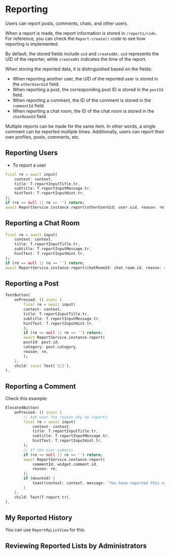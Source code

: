 # Reporting

Users can report posts, comments, chats, and other users.

When a report is made, the report information is stored in `/reports/<id>`. For reference, you can check the `Report.create()` code to see how reporting is implemented.

By default, the stored fields include `uid` and `createdAt`. `uid` represents the UID of the reporter, while `createdAt` indicates the time of the report.

When storing the reported data, it is distinguished based on the fields:

- When reporting another user, the UID of the reported user is stored in the `otherUserUid` field.
- When reporting a post, the corresponding post ID is stored in the `postId` field.
- When reporting a comment, the ID of the comment is stored in the `commentId` field.
- When reporting a chat room, the ID of the chat room is stored in the `chatRoomId` field.

Multiple reports can be made for the same item. In other words, a single comment can be reported multiple times. Additionally, users can report their own profiles, posts, comments, etc.

## Reporting Users

- To report a user

```dart
final re = await input(
    context: context,
    title: T.reportInputTitle.tr,
    subtitle: T.reportInputMessage.tr,
    hintText: T.reportInputHint.tr,
);
if (re == null || re == '') return;
await ReportService.instance.report(otherUserUid: user.uid, reason: re);
```

## Reporting a Chat Room

```dart
final re = await input(
    context: context,
    title: T.reportInputTitle.tr,
    subtitle: T.reportInputMessage.tr,
    hintText: T.reportInputHint.tr,
);
if (re == null || re == '') return;
await ReportService.instance.report(chatRoomId: chat.room.id, reason: re);
```

## Reporting a Post

```dart
TextButton(
    onPressed: () async {
        final re = await input(
        context: context,
        title: T.reportInputTitle.tr,
        subtitle: T.reportInputMessage.tr,
        hintText: T.reportInputHint.tr,
        );
        if (re == null || re == '') return;
        await ReportService.instance.report(
        postId: post.id,
        category: post.category,
        reason: re,
        );
    },
    child: const Text('신고'),
),
```

## Reporting a Comment

Check this example:

```dart
ElevatedButton(
    onPressed: () async {
        // Ask user the reason why he reports.
        final re = await input(
            context: context,
            title: T.reportInputTitle.tr,
            subtitle: T.reportInputMessage.tr,
            hintText: T.reportInputHint.tr,
        );
        // If the user submits
        if (re == null || re == '') return;
        await ReportService.instance.report(
            commentId: widget.comment.id,
            reason: re,
        );
        if (mounted) {
            toast(context: context, message: 'You have reported this comment.');
        }
    },
    child: Text(T.report.tr),
),
```

## My Reported History

You can use `ReportMyListView` for this.

## Reviewing Reported Lists by Administrators
